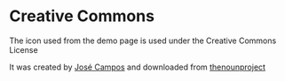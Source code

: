 # Creative Commons

The icon used from the demo page is used under the Creative Commons License

It was created by [José Campos](https://thenounproject.com/jcampos/) and downloaded from [thenounproject](https://thenounproject.com/search/?q=image&i=16016)